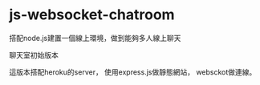 # js-websocket-chatroom
搭配node.js建置一個線上環境，做到能夠多人線上聊天

聊天室初始版本

這版本搭配heroku的server，
使用express.js做靜態網站，
websckot做連線。